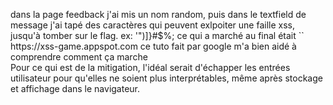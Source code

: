 <p>
dans la page feedback
j'ai mis un nom random, puis dans le textfield de message j'ai tapé des caractères qui peuvent exlpoiter une faille xss, jusqu'à tomber sur le flag. 
ex: '")]}#$%;
<script>alert(1)</script>
ce qui a marché au final était `<img src=''>`
https://xss-game.appspot.com ce tuto fait par google m'a bien aidé à comprendre comment ça marche
<br>
Pour ce qui est de la mitigation, l'idéal serait d'échapper les entrées utilisateur pour qu'elles ne soient plus interprétables, même après stockage et affichage dans le navigateur. 
</p>
